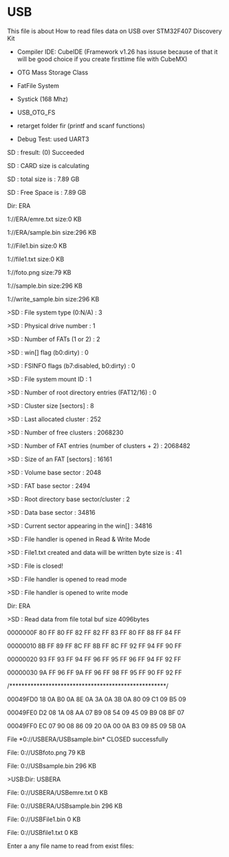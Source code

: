 # USB 

This file is about How to read files data on USB over STM32F407 Discovery Kit

  - Compiler IDE: CubeIDE  (Framework v1.26 has issuse because of that it will be good choice if you create firsttime file with CubeMX)
  
  - OTG Mass Storage Class
  - FatFile System
  - Systick (168 Mhz)
  - USB_OTG_FS
  - retarget folder fir (printf and scanf functions)
  - Debug Test: used UART3  
 
<p>SD : fresult: (0) Succeeded</p>
<p>SD : CARD size is calculating </p>
<p>SD : total size is : 7.89 GB </p>
<p>SD : Free Space is : 7.89 GB </p>
<p>Dir: ERA

<p>1://ERA/emre.txt size:0 KB 
<p>1://ERA/sample.bin size:296 KB 
<p>1://File1.bin size:0 KB 
<p>1://file1.txt size:0 KB 
<p>1://foto.png size:79 KB 
<p>1://sample.bin size:296 KB 
<p>1://write_sample.bin size:296 KB 
<p>
<p>
<p>>SD : File system type (0:N/A) : 3
<p>>SD : Physical drive number : 1
<p>>SD : Number of FATs (1 or 2) : 2
<p>>SD : win[] flag (b0:dirty) : 0
<p>>SD : FSINFO flags (b7:disabled, b0:dirty) : 0
<p>>SD : File system mount ID : 1
<p>>SD : Number of root directory entries (FAT12/16) : 0
<p>>SD : Cluster size [sectors] : 8
<p>>SD : Last allocated cluster : 252
<p>>SD : Number of free clusters : 2068230
<p>>SD : Number of FAT entries (number of clusters + 2) : 2068482
<p>>SD : Size of an FAT [sectors] : 16161
<p>>SD : Volume base sector : 2048
<p>>SD : FAT base sector : 2494
<p>>SD : Root directory base sector/cluster : 2
<p>>SD : Data base sector : 34816
<p>>SD : Current sector appearing in the win[] : 34816
<p>>SD : File handler is opened in Read & Write Mode
<p>>SD : File1.txt created and data will be written  byte size is : 41 
<p>>SD : File is closed!
<p>>SD : File handler is opened to read mode
<p>>SD : File handler is opened to write mode
<p>Dir: ERA
<p>
<p>>SD : Read data from file total buf size 4096bytes
<p>0000000F 80 FF 80 FF 82 FF 82 FF 83 FF 80 FF 88 FF 84 FF  
<p>00000010 8B FF 89 FF 8C FF 8B FF 8C FF 92 FF 94 FF 90 FF  
<p>00000020 93 FF 93 FF 94 FF 96 FF 95 FF 96 FF 94 FF 92 FF  
<p>00000030 9A FF 96 FF 9A FF 96 FF 98 FF 95 FF 90 FF 92 FF  
<p>
<p> 
<p> 
<p>/****************************************************/
<p>  
<p> 
<p>00049FD0 18 0A B0 0A 8E 0A 3A 0A 3B 0A 80 09 C1 09 B5 09  
<p>00049FE0 D2 08 1A 08 AA 07 B9 08 54 09 45 09 B9 08 BF 07  
<p>00049FF0 EC 07 90 08 86 09 20 0A 00 0A B3 09 85 09 5B 0A
<p>
<p>
<p>File *0://USBERA/USBsample.bin* CLOSED successfully
<p>
<p>	File: 0://USBfoto.png  79 KB
<p>	File: 0://USBsample.bin  296 KB
<p>
<p>
<p>>USB:Dir: USBERA
<p>	File: 0://USBERA/USBemre.txt  0 KB
<p>	File: 0://USBERA/USBsample.bin  296 KB
<p>	File: 0://USBFile1.bin  0 KB
<p>	File: 0://USBfile1.txt  0 KB
<p>
<p>Enter a any file name to read from exist files:



